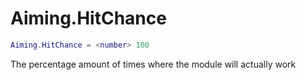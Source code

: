 # Aiming.HitChance
```lua
Aiming.HitChance = <number> 100
```
The percentage amount of times where the module will actually work
